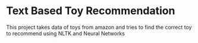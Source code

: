 # Text Based Toy Recommendation
This project takes data of toys from amazon and tries to find the correct toy to recommend using NLTK and Neural Networks
